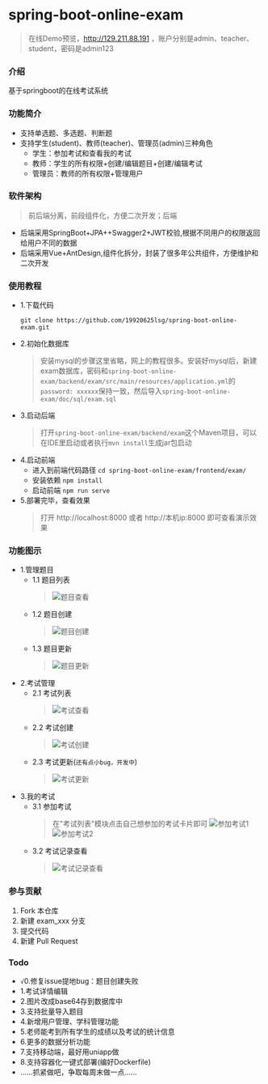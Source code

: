 # spring-boot-online-exam

> 在线Demo预览，http://129.211.88.191 ，账户分别是admin、teacher、student，密码是admin123

### 介绍
基于springboot的在线考试系统

### 功能简介

+ 支持单选题、多选题、判断题
+ 支持学生(student)、教师(teacher)、管理员(admin)三种角色
  + 学生：参加考试和查看我的考试
  + 教师：学生的所有权限+创建/编辑题目+创建/编辑考试
  + 管理员：教师的所有权限+管理用户

### 软件架构

> 前后端分离，前段组件化，方便二次开发；后端

+ 后端采用SpringBoot+JPA++Swagger2+JWT校验,根据不同用户的权限返回给用户不同的数据
+ 后端采用Vue+AntDesign,组件化拆分，封装了很多年公共组件，方便维护和二次开发

### 使用教程

+ 1.下载代码
  ```shell
  git clone https://github.com/19920625lsg/spring-boot-online-exam.git
  ```
+ 2.初始化数据库
  > 安装mysql的步骤这里省略，网上的教程很多。安装好mysql后，新建exam数据库，密码和`spring-boot-online-exam/backend/exam/src/main/resources/application.yml`的`password: xxxxxx`保持一致，然后导入`spring-boot-online-exam/doc/sql/exam.sql`
+ 3.启动后端
  > 打开`spring-boot-online-exam/backend/exam`这个Maven项目，可以在IDE里启动或者执行`mvn install`生成jar包启动
+ 4.启动前端
  + 进入到前端代码路径 `cd spring-boot-online-exam/frontend/exam/`
  + 安装依赖 `npm install`
  + 启动前端 `npm run serve`
+ 5.部署完毕，查看效果
  > 打开 http://localhost:8000 或者 http://本机ip:8000 即可查看演示效果

### 功能图示

+ 1.管理题目
  + 1.1 题目列表
    > ![题目查看](doc/images/question_list.png)
  + 1.2 题目创建
    > ![题目创建](doc/images/question_create.png)
  + 1.3 题目更新
    > ![题目更新](doc/images/question_update.png)
+ 2.考试管理
  + 2.1 考试列表
    > ![考试查看](doc/images/exam_list.png)
  + 2.2 考试创建
    > ![考试创建](doc/images/exam_create.png)
  + 2.3 考试更新(`还有点小bug，开发中`)
    > ![考试更新](doc/images/exam_update.png)
+ 3.我的考试
  + 3.1 参加考试
    > 在"考试列表"模块点击自己想参加的考试卡片即可
    > ![参加考试1](doc/images/exam_join.png)
    > ![参加考试2](doc/images/exam_join2.png)
  + 3.2 考试记录查看
    > ![考试记录查看](doc/images/exam_detail.png)

### 参与贡献

1.  Fork 本仓库
2.  新建 exam_xxx 分支
3.  提交代码
4.  新建 Pull Request

### Todo
+ `√`0.修复issue提地bug：题目创建失败
+ 1.考试详情编辑
+ 2.图片改成base64存到数据库中
+ 3.支持批量导入题目
+ 4.新增用户管理、学科管理功能
+ 5.老师能考到所有学生的成绩以及考试的统计信息
+ 6.更多的数据分析功能
+ 7.支持移动端，最好用uniapp做
+ 8.支持容器化一键式部署(编好Dockerfile)
+ ......抓紧做吧，争取每周末做一点......